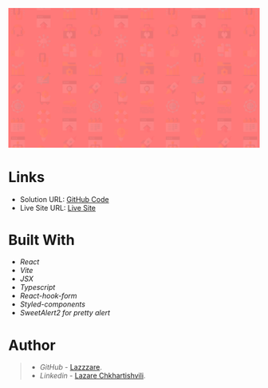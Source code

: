 ![sign-up-form](src/Assets/background.png)

# Links

- Solution URL: [GitHub Code](https://github.com/Lazzzare/intro-component-with-sign-up-form)
- Live Site URL: [Live Site](https://cheerful-mermaid-ade09f.netlify.app/)

# Built With

- _React_
- _Vite_
- _JSX_
- _Typescript_
- _React-hook-form_
- _Styled-components_
- _SweetAlert2 for pretty alert_

# Author

> - _GitHub_ - [Lazzzare](https://github.com/Lazzzare).
> - _Linkedin_ - [Lazare Chkhartishvili](https://www.linkedin.com/in/lazare-chkhartishvili-0a6434235/).
